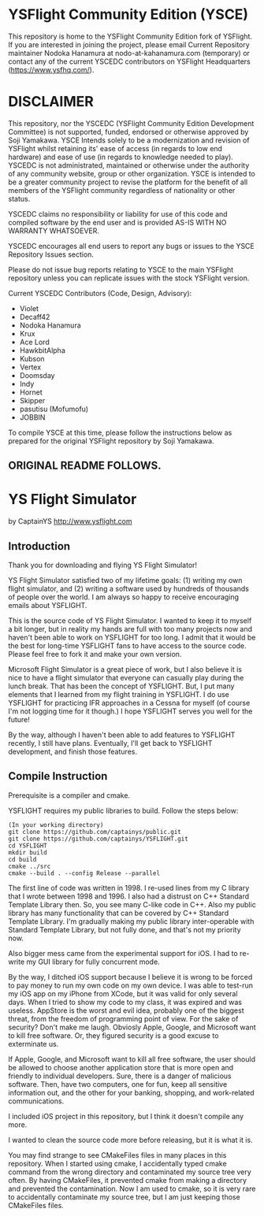 # YSFlight Community Edition (YSCE)

This repository is home to the YSFlight Community Edition fork of YSFlight. If you are interested in joining the project, please email Current Repository maintainer Nodoka Hanamura at nodo-at-kahanamura.com (temporary) or contact any of the current YSCEDC contributors on YSFlight Headquarters (https://www.ysfhq.com/).

# DISCLAIMER

This repository, nor the YSCEDC (YSFlight Community Edition Development Committee) is not supported, funded, endorsed or otherwise approved by Soji Yamakawa. YSCE Intends solely to be a modernization and revision of YSFlight whilst retaining its' ease of access (in regards to low end hardware) and ease of use (in regards to knowledge needed to play). YSCEDC is not administrated, maintained or otherwise under the authority of any community website, group or other organization. YSCE is intended to be a greater community project to revise the platform for the benefit of all members of the YSFlight community regardless of nationality or other status.

YSCEDC claims no responsibility or liability for use of this code and compiled software by the end user and is provided AS-IS WITH NO WARRANTY WHATSOEVER.

YSCEDC encourages all end users to report any bugs or issues to the YSCE Repository Issues section.

Please do not issue bug reports relating to YSCE to the main YSFlight repository unless you can replicate issues with the stock YSFlight version.

Current YSCEDC Contributors (Code, Design, Advisory):
* Violet 
* Decaff42
* Nodoka Hanamura
* Krux
* Ace Lord
* HawkbitAlpha
* Kubson
* Vertex
* Doomsday
* Indy
* Hornet
* Skipper
* pasutisu (Mofumofu)
* JOBBIN

To compile YSCE at this time, please follow the instructions below as prepared for the original YSFlight repository by Soji Yamakawa.

## ORIGINAL README FOLLOWS.


# YS Flight Simulator

by CaptainYS
http://www.ysflight.com

## Introduction
Thank you for downloading and flying YS Flight Simulator!

YS Flight Simulator satisfied two of my lifetime goals: (1) writing my own flight simulator, and (2) writing a software used by hundreds of thousands of people over the world.  I am always so happy to receive encouraging emails about YSFLIGHT.

This is the source code of YS Flight Simulator.  I wanted to keep it to myself a bit longer, but in reality my hands are full with too many projects now and haven't been able to work on YSFLIGHT for too long.  I admit that it would be the best for long-time YSFLIGHT fans to have access to the source code.  Please feel free to fork it and make your own version.

Microsoft Flight Simulator is a great piece of work, but I also believe it is nice to have a flight simulator that everyone can casually play during the lunch break.  That has been the concept of YSFLIGHT.  But, I put many elements that I learned from my flight training in YSFLIGHT.  I do use YSFLIGHT for practicing IFR approaches in a Cessna for myself (of course I'm not logging time for it though.)  I hope YSFLIGHT serves you well for the future!

By the way, although I haven't been able to add features to YSFLIGHT recently, I still have plans.  Eventually, I'll get back to YSFLIGHT development, and finish those features.


## Compile Instruction
Prerequisite is a compiler and cmake.

YSFLIGHT requires my public libraries to build.  Follow the steps below:

```
(In your working directory)
git clone https://github.com/captainys/public.git
git clone https://github.com/captainys/YSFLIGHT.git
cd YSFLIGHT
mkdir build
cd build
cmake ../src
cmake --build . --config Release --parallel
```

The first line of code was written in 1998.  I re-used lines from my C library that I wrote between 1998 and 1996.  I also had a distrust on C++ Standard Template Library then.  So, you see many C-like code in C++.  Also my public library has many functionality that can be covered by C++ Standard Template Library.  I'm gradually making my public library inter-operable with Standard Template Library, but not fully done, and that's not my priority now.

Also bigger mess came from the experimental support for iOS.  I had to re-write my GUI library for fully concurrent mode.

By the way, I ditched iOS support because I believe it is wrong to be forced to pay money to run my own code on my own device.  I was able to test-run my iOS app on my iPhone from XCode, but it was valid for only several days.  When I tried to show my code to my class, it was expired and was useless.  AppStore is the worst and evil idea, probably one of the biggest threat, from the freedom of programming point of view.  For the sake of security?  Don't make me laugh.  Obviosly Apple, Google, and Microsoft want to kill free software.  Or, they figured security is a good excuse to exterminate us.

If Apple, Google, and Microsoft want to kill all free software, the user should be allowed to choose another application store that is more open and friendly to individual developers.  Sure, there is a danger of malicious software.  Then, have two computers, one for fun, keep all sensitive information out, and the other for your banking, shopping, and work-related communications.

I included iOS project in this repository, but I think it doesn't compile any more.

I wanted to clean the source code more before releasing, but it is what it is.

You may find strange to see CMakeFiles files in many places in this repository.  When I started using cmake, I accidentally typed cmake command from the wrong directory and contaminated my source tree very often.  By having CMakeFiles, it prevented cmake from making a directory and prevented the contamination.  Now I am used to cmake, so it is very rare to accidentally contaminate my source tree, but I am just keeping those CMakeFiles files.
